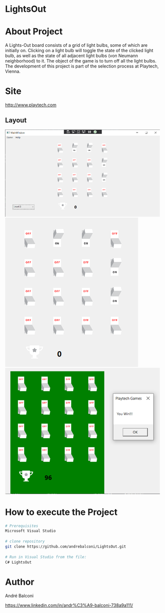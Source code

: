 # LightsOut

# About Project

A Lights-Out board consists of a grid of light bulbs, some of which are initially on. Clicking on a light bulb will toggle the state of the clicked light bulb, as well as the state of all adjacent light bulbs (von Neumann neighborhood) to it. The object of the game is to turn off all the light bulbs.
The development of this project is part of the selection process at Playtech, Vienna.

# Site
http://www.playtech.com

## Layout
![Web 1](https://github.com/andrebalconi/assets/blob/main/Layout_01.png)
![Web 2](https://github.com/andrebalconi/assets/blob/main/Layout_02.png)
![Web 3](https://github.com/andrebalconi/assets/blob/main/Layout_03.png)

# How to execute the Project

```bash
# Prerequisites
Microsoft Visual Studio

# clone repository
git clone https://github.com/andrebalconi/LightsOut.git

# Run in Visual Studio from the file:
C# LightsOut
```


# Author
André Balconi

https://www.linkedin.com/in/andr%C3%A9-balconi-738a9a111/
